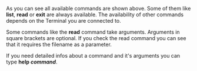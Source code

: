As you can see all available commands are shown above. Some of them like **list**, **read** or **exit** are always available. The availability of other commands depends on the Terminal you are connected to.

Some commands like the **read** command take arguments. Arguments in square brackets are optional. If you check the read command you can see that it requires the filename as a parameter.

If you need detailed infos about a command and it's arguments you can type **help _command_**.
